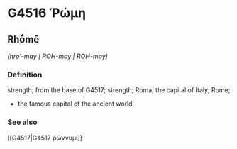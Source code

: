 # G4516 Ῥώμη

## Rhṓmē

_(hro'-may | ROH-may | ROH-may)_

### Definition

strength; from the base of G4517; strength; Roma, the capital of Italy; Rome; 

- the famous capital of the ancient world

### See also

[[G4517|G4517 ῥώννυμι]]
